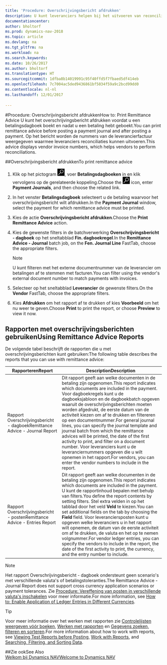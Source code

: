 ```yaml
---
title: 'Procedure: Overschrijvingsbericht afdrukken'
description: U kunt leveranciers helpen bij het uitvoeren van reconciliaties door het overschrijvingsbericht af te drukken voordat u een betalingsdagboek boekt en nadat u een betaling hebt geboekt.
documentationcenter: 
author: bholtorf
ms.prod: dynamics-nav-2018
ms.topic: article
ms.devlang: na
ms.tgt_pltfrm: na
ms.workload: na
ms.search.keywords: 
ms.date: 10/26/2017
ms.author: bholtorf
ms.translationtype: HT
ms.sourcegitcommit: 1dfba8b14019991c95f40ffd5f7fbaed5df414eb
ms.openlocfilehash: 7c7004ac5ded9436861bf5034f59a9c2bcd99dd0
ms.contentlocale: nl-nl
ms.lasthandoff: 12/01/2017

---
```


#<a name="how-to-print-remittance-advice"></a><span data-ttu-id="2c816-103">Procedure: Overschrijvingsbericht afdrukken</span><span class="sxs-lookup"><span data-stu-id="2c816-103">How to: Print Remittance Advice</span></span>
<span data-ttu-id="2c816-104">U kunt het overschrijvingsbericht afdrukken voordat u een betalingsdagboek boekt en nadat u een betaling hebt geboekt.</span><span class="sxs-lookup"><span data-stu-id="2c816-104">You can print remittance advice before posting a payment journal and after posting a payment.</span></span> <span data-ttu-id="2c816-105">Op het bericht worden de nummers van de leverancierfactuur weergegeven waarmee leveranciers reconciliaties kunnen uitvoeren.</span><span class="sxs-lookup"><span data-stu-id="2c816-105">This advice displays vendor invoice numbers, which helps vendors to perform reconciliations.</span></span>

##<a name="to-print-remittance-advice"></a><span data-ttu-id="2c816-106">Overschrijvingsbericht afdrukken</span><span class="sxs-lookup"><span data-stu-id="2c816-106">To print remittance advice</span></span>
1. <span data-ttu-id="2c816-107">Klik op het pictogram ![Zoeken naar pagina of rapport](media/ui-search/search_small.png "pictogram Zoeken naar pagina of rapport"), voer **Betalingsdagboeken** in en klik vervolgens op de gerelateerde koppeling.</span><span class="sxs-lookup"><span data-stu-id="2c816-107">Choose the ![Search for Page or Report](media/ui-search/search_small.png "Search for Page or Report icon") icon, enter **Payment Journals**, and then choose the related link.</span></span>  
2. <span data-ttu-id="2c816-108">In het venster **Betalingsdagboek** selecteert u de betaling waarvoor het overschrijvingsbericht wilt afdrukken.</span><span class="sxs-lookup"><span data-stu-id="2c816-108">In the **Payment Journal** window, select the payment for which remittance advice must be printed.</span></span>  
3. <span data-ttu-id="2c816-109">Kies de actie **Overschrijvingsbericht afdrukken**.</span><span class="sxs-lookup"><span data-stu-id="2c816-109">Choose the **Print Remittance Advice** action.</span></span>  
4. <span data-ttu-id="2c816-110">Kies de gewenste filters in de batchverwerking **Overschrijvingsbericht - dagboek** op het sneltabblad **Fin. dagboekregel**.</span><span class="sxs-lookup"><span data-stu-id="2c816-110">In the **Remittance Advice - Journal** batch job, on the **Fen. Journal Line** FastTab, choose the appropriate filters.</span></span>  
  
    >[!Note]
    > <span data-ttu-id="2c816-111">U kunt filteren met het externe documentnummer van de leverancier om betalingen af te stemmen met facturen.</span><span class="sxs-lookup"><span data-stu-id="2c816-111">You can filter using the vendor's external document number to match payments with invoices.</span></span>

5. <span data-ttu-id="2c816-112">Selecteer op het sneltabblad **Leverancier** de gewenste filters.</span><span class="sxs-lookup"><span data-stu-id="2c816-112">On the **Vendor** FastTab, choose the appropriate filters.</span></span>  
6. <span data-ttu-id="2c816-113">Kies **Afdrukken** om het rapport af te drukken of kies **Voorbeeld** om het nu weer te geven.</span><span class="sxs-lookup"><span data-stu-id="2c816-113">Choose **Print** to print the report, or choose **Preview** to view it now.</span></span>  

## <a name="using-remittance-advice-reports"></a><span data-ttu-id="2c816-114">Rapporten met overschrijvingsberichten gebruiken</span><span class="sxs-lookup"><span data-stu-id="2c816-114">Using Remittance Advice Reports</span></span>
<span data-ttu-id="2c816-115">De volgende tabel beschrijft de rapporten die u met overschrijvingsberichten kunt gebruiken:</span><span class="sxs-lookup"><span data-stu-id="2c816-115">The following table describes the reports that you can use with remittance advice:</span></span>

|<span data-ttu-id="2c816-116">Rapporteren</span><span class="sxs-lookup"><span data-stu-id="2c816-116">Report</span></span>|<span data-ttu-id="2c816-117">Description</span><span class="sxs-lookup"><span data-stu-id="2c816-117">Description</span></span>|
|----|----|
|<span data-ttu-id="2c816-118">Rapport Overschrijvingsbericht - dagboek</span><span class="sxs-lookup"><span data-stu-id="2c816-118">Remittance Advice - Journal Report</span></span>|<span data-ttu-id="2c816-119">Dit rapport geeft aan welke documenten in de betaling zijn opgenomen.</span><span class="sxs-lookup"><span data-stu-id="2c816-119">This report indicates which documents are included in the payment.</span></span> <span data-ttu-id="2c816-120">Voor dagboekregels kunt u de dagboeksjabloon en de dagboekbatch opgeven waaruit de overschrijvingsberichten moeten worden afgedrukt, de eerste datum van de activiteit kiezen om af te drukken en filtereren op een documentnummer.</span><span class="sxs-lookup"><span data-stu-id="2c816-120">For general journal lines, you can specify the journal template and journal batch from which the remittance advices will be printed, the date of the first activity to print, and filter on a document number.</span></span> <span data-ttu-id="2c816-121">Voor leveranciers kunt u de leveranciernummers opgeven die u wilt opnemen in het rapport.</span><span class="sxs-lookup"><span data-stu-id="2c816-121">For vendors, you can enter the vendor numbers to include in the report.</span></span> |
|<span data-ttu-id="2c816-122">Rapport Overschrijvingsbericht - posten</span><span class="sxs-lookup"><span data-stu-id="2c816-122">Remittance Advice - Entries Report</span></span>| <span data-ttu-id="2c816-123">Dit rapport geeft aan welke documenten in de betaling zijn opgenomen.</span><span class="sxs-lookup"><span data-stu-id="2c816-123">This report indicates which documents are included in the payment.</span></span> <span data-ttu-id="2c816-124">U kunt de rapportinhoud bepalen met behulp van filters.</span><span class="sxs-lookup"><span data-stu-id="2c816-124">You define the report contents by setting filters.</span></span> <span data-ttu-id="2c816-125">Stel extra velden in op het tabblad door het veld **Veld** te kiezen.</span><span class="sxs-lookup"><span data-stu-id="2c816-125">You can set additional fields on the tab by choosing the **Field** field.</span></span> <span data-ttu-id="2c816-126">Voor leveranciersposten kunt u opgeven welke leveranciers u in het rapport wilt opnemen, de datum van de eerste activiteit om af te drukken, de valuta en het op te nemen volgnummer.</span><span class="sxs-lookup"><span data-stu-id="2c816-126">For vendor ledger entries, you can specify the vendors to include in the report, the date of the first activity to print, the currency, and the entry number to include.</span></span> |

> [!Note]
> <span data-ttu-id="2c816-127">Het rapport Overschrijvingsbericht - dagboek ondersteunt geen scenario's met verschillende valuta's of betalingstoleranties.</span><span class="sxs-lookup"><span data-stu-id="2c816-127">The Remittance Advice - Journal Report does not support cross currency application scenarios or payment tolerances.</span></span> <span data-ttu-id="2c816-128">Zie [Procedure: Vereffening van posten in verschillende valuta's inschakelen](finance-how-enable-application-ledger-entries-different-currencies.md) voor meer informatie.</span><span class="sxs-lookup"><span data-stu-id="2c816-128">For more information, see [How to: Enable Application of Ledger Entries in Different Currencies](finance-how-enable-application-ledger-entries-different-currencies.md).</span></span>

> [!Tip]
> <span data-ttu-id="2c816-129">Voor meer informatie over het werken met rapporten zie [Controlelijsten weergeven vóór boeken](ui-how-view-test-reports-posting.md), [Werken met rapporten](ui-work-report.md) en [Gegevens zoeken, filteren en sorteren](ui-enter-criteria-filters.md).</span><span class="sxs-lookup"><span data-stu-id="2c816-129">For more information about how to work with reports, see [Viewing Test Reports before Posting](ui-how-view-test-reports-posting.md), [Work with Reports](ui-work-report.md), and [Searching, Filtering, and Sorting Data](ui-enter-criteria-filters.md).</span></span>

##<a name="see-also"></a><span data-ttu-id="2c816-130">Zie ook</span><span class="sxs-lookup"><span data-stu-id="2c816-130">See Also</span></span>  
[<span data-ttu-id="2c816-131">Welkom bij Dynamics NAV</span><span class="sxs-lookup"><span data-stu-id="2c816-131">Welcome to Dynamics NAV</span></span>](across-get-started.md)
